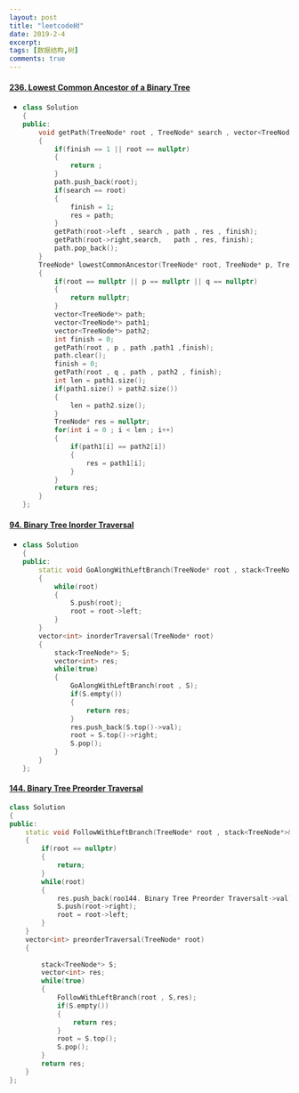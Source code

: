 ```yaml
---
layout: post
title: "leetcode树"
date: 2019-2-4
excerpt: 
tags: [数据结构,树]
comments: true
---
```


#### [236. Lowest Common Ancestor of a Binary Tree](https://leetcode-cn.com/problems/lowest-common-ancestor-of-a-binary-tree/)

- ```c++
  class Solution 
  {
  public:
      void getPath(TreeNode* root , TreeNode* search , vector<TreeNode*>& path,vector<TreeNode*>& res,int& finish)
      {
          if(finish == 1 || root == nullptr)
          {
              return ;
          }
          path.push_back(root);
          if(search == root)
          {
              finish = 1;
              res = path;
          }
          getPath(root->left , search , path , res , finish);
          getPath(root->right,search,   path , res, finish);
          path.pop_back();
      }
      TreeNode* lowestCommonAncestor(TreeNode* root, TreeNode* p, TreeNode* q) 
      {
          if(root == nullptr || p == nullptr || q == nullptr)
          {
              return nullptr;
          }
          vector<TreeNode*> path;
          vector<TreeNode*> path1;
          vector<TreeNode*> path2;
          int finish = 0;
          getPath(root , p , path ,path1 ,finish);
          path.clear();
          finish = 0;
          getPath(root , q , path , path2 , finish);
          int len = path1.size();
          if(path1.size() > path2.size())
          {
              len = path2.size();
          }
          TreeNode* res = nullptr;
          for(int i = 0 ; i < len ; i++)
          {
              if(path1[i] == path2[i])
              {
                  res = path1[i];
              }
          }
          return res;
      }
  };
  ```

#### [94. Binary Tree Inorder Traversal](https://leetcode-cn.com/problems/binary-tree-inorder-traversal/)

- ```c++
  class Solution
  {
  public:
      static void GoAlongWithLeftBranch(TreeNode* root , stack<TreeNode*>& S)
      {
          while(root)
          {
              S.push(root);
              root = root->left;
          }
      }
      vector<int> inorderTraversal(TreeNode* root)
      {
          stack<TreeNode*> S;
          vector<int> res;
          while(true)
          {
              GoAlongWithLeftBranch(root , S);
              if(S.empty())
              {
                  return res;
              }
              res.push_back(S.top()->val);
              root = S.top()->right;
              S.pop();
          }
      }
  };
  ```

#### [144. Binary Tree Preorder Traversal](https://leetcode-cn.com/problems/binary-tree-preorder-traversal/)

```c++
class Solution
{
public:
    static void FollowWithLeftBranch(TreeNode* root , stack<TreeNode*>& S,vector<int>& res)
    {
        if(root == nullptr)
        {
            return;
        }
        while(root)
        {
            res.push_back(roo144. Binary Tree Preorder Traversalt->val);
            S.push(root->right);
            root = root->left;
        }
    }
    vector<int> preorderTraversal(TreeNode* root) 
    {
        
        stack<TreeNode*> S;
        vector<int> res;
        while(true)
        {
            FollowWithLeftBranch(root , S,res);
            if(S.empty())
            {
                return res;
            }
            root = S.top();
            S.pop();
        }
        return res;
    }
};
```

